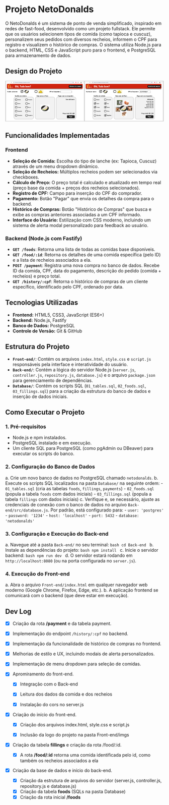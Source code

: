 # Projeto NetoDonalds

O NetoDonalds é um sistema de ponto de venda simplificado, inspirado em redes de fast-food, desenvolvido como um projeto fullstack. Ele permite que os usuários selecionem tipos de comida (como tapioca e cuscuz), personalizem seus pedidos com diversos recheios, informem o CPF para registro e visualizem o histórico de compras. O sistema utiliza Node.js para o backend, HTML, CSS e JavaScript puro para o frontend, e PostgreSQL para armazenamento de dados.

## Design do Projeto

![alt text](image-1.png)

## Funcionalidades Implementadas

### Frontend
- **Seleção de Comida:** Escolha do tipo de lanche (ex: Tapioca, Cuscuz) através de um menu dropdown dinâmico.
- **Seleção de Recheios:** Múltiplos recheios podem ser selecionados via checkboxes.
- **Cálculo de Preço:** O preço total é calculado e atualizado em tempo real (preço base da comida + preços dos recheios selecionados).
- **Registro de CPF:** Campo para inserção do CPF do comprador.
- **Pagamento:** Botão "Pagar" que envia os detalhes da compra para o backend.
- **Histórico de Compras:** Botão "Histórico de Compras" que busca e exibe as compras anteriores associadas a um CPF informado.
- **Interface do Usuário:** Estilização com CSS moderno, incluindo um sistema de alerta modal personalizado para feedback ao usuário.

### Backend (Node.js com Fastify)
- **`GET /foods`**: Retorna uma lista de todas as comidas base disponíveis.
- **`GET /food/:id`**: Retorna os detalhes de uma comida específica (pelo ID) e a lista de recheios associados a ela.
- **`POST /payment`**: Registra uma nova compra no banco de dados. Recebe ID da comida, CPF, data do pagamento, descrição do pedido (comida + recheios) e preço total.
- **`GET /history/:cpf`**: Retorna o histórico de compras de um cliente específico, identificado pelo CPF, ordenado por data.

## Tecnologias Utilizadas
- **Frontend:** HTML5, CSS3, JavaScript (ES6+)
- **Backend:** Node.js, Fastify
- **Banco de Dados:** PostgreSQL
- **Controle de Versão:** Git & GitHub

## Estrutura do Projeto
- **`Front-end/`**: Contém os arquivos `index.html`, `style.css` e `script.js` responsáveis pela interface e interatividade do usuário.
- **`Back-end/`**: Contém a lógica do servidor Node.js (`server.js`, `controller.js`, `repository.js`, `database.js`) e o arquivo `package.json` para gerenciamento de dependências.
- **`Database/`**: Contém os scripts SQL (`01_tables.sql`, `02_foods.sql`, `03_fillings.sql`) para a criação da estrutura do banco de dados e inserção de dados iniciais.

## Como Executar o Projeto

### 1. Pré-requisitos
- Node.js e npm instalados.
- PostgreSQL instalado e em execução.
- Um cliente SQL para PostgreSQL (como pgAdmin ou DBeaver) para executar os scripts do banco.

### 2. Configuração do Banco de Dados
   a. Crie um novo banco de dados no PostgreSQL chamado `netodonalds`.
   b. Execute os scripts SQL localizados na pasta `Database/` na seguinte ordem:
      - `01_tables.sql` (cria as tabelas `foods`, `fillings`, `payments`)
      - `02_foods.sql` (popula a tabela `foods` com dados iniciais)
      - `03_fillings.sql` (popula a tabela `fillings` com dados iniciais)
   c. Verifique e, se necessário, ajuste as credenciais de conexão com o banco de dados no arquivo `Back-end/src/database.js`. Por padrão, está configurado para:
      - `user: 'postgres'`
      - `password: '1234'`
      - `host: 'localhost'`
      - `port: 5432`
      - `database: 'netodonalds'`

### 3. Configuração e Execução do Back-end
   a. Navegue até a pasta `Back-end/` no seu terminal:
      ```bash
      cd Back-end
      ```
   b. Instale as dependências do projeto:
      ```bash
      npm install
      ```
   c. Inicie o servidor backend:
      ```bash
      npm run dev
      ```
   d. O servidor estará rodando em `http://localhost:8080` (ou na porta configurada no `server.js`).

### 4. Execução do Front-end
   a. Abra o arquivo `Front-end/index.html` em qualquer navegador web moderno (Google Chrome, Firefox, Edge, etc.).
   b. A aplicação frontend se comunicará com o backend (que deve estar em execução).

## Dev Log


- [x] Criação da rota **/payment** e da tabela payment.
- [x] Implementação do endpoint `/history/:cpf` no backend.
- [x] Implementação da funcionalidade de histórico de compras no frontend.
- [x] Melhorias de estilo e UX, incluindo modais de alerta personalizados.
- [x] Implementação de menu dropdown para seleção de comidas.


- [x] Apromiramento do front-end.
  - [x] Integração com o Back-end
  - [x] Leitura dos dados da comida e dos recheios
  - [x] Instalação do cors no server.js


- [x] Criação do início do front-end.
  - [x] Criação dos arquivos index.html, style.css e script.js
  - [x] Inclusão da logo do projeto na pasta Front-end/imgs


- [x] Criação da tabela **fillings** e criação da rota /food/:id.
  - [x] A rota **/food/:id** retorna uma comida identificada pelo id, como também os recheios associados a ela


- [x] Criação da base de dados e início do back-end.
  - [x] Criação da estrutura de arquivos do servidor (server.js, controller.js, repository.js e database.js)
  - [x] Criação da tabela **foods** (SQLs na pasta Database)
  - [x] Criação da rota inicial **/foods**